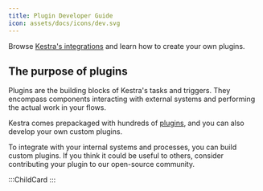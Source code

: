 ```yaml
---
title: Plugin Developer Guide
icon: assets/docs/icons/dev.svg
---
```


Browse [Kestra's integrations](/plugins) and learn how to create your own plugins.

## The purpose of plugins

Plugins are the building blocks of Kestra's tasks and triggers. They encompass components interacting with external systems and performing the actual work in your flows.

Kestra comes prepackaged with hundreds of [plugins](/plugins), and you can also develop your own custom plugins.

To integrate with your internal systems and processes, you can build custom plugins. If you think it could be useful to others, consider contributing your plugin to our open-source community.

:::ChildCard
:::